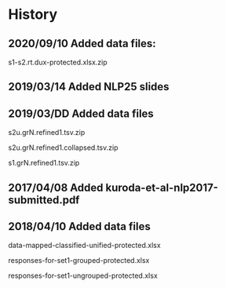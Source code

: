 # History

## 2020/09/10 Added data files:

s1-s2.rt.dux-protected.xlsx.zip

## 2019/03/14 Added NLP25 slides

## 2019/03/DD Added data files

s2u.grN.refined1.tsv.zip

s2u.grN.refined1.collapsed.tsv.zip

s1.grN.refined1.tsv.zip

## 2017/04/08 Added kuroda-et-al-nlp2017-submitted.pdf

## 2018/04/10 Added data files

data-mapped-classified-unified-protected.xlsx

responses-for-set1-grouped-protected.xlsx

responses-for-set1-ungrouped-protected.xlsx

